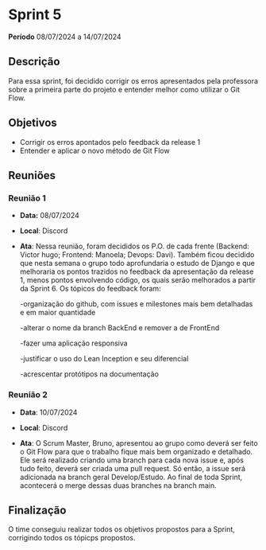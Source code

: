 # Sprint 5 

**Período** 08/07/2024 a 14/07/2024 

## Descrição  

Para essa sprint, foi decidido corrigir os erros apresentados pela professora sobre a primeira parte do projeto e entender melhor como utilizar o Git Flow. 

## Objetivos 

- Corrigir os erros apontados pelo feedback da release 1 
- Entender e aplicar o novo método de Git Flow  

## Reuniões 

### Reunião 1 

- **Data:** 08/07/2024 

- **Local**: Discord 
- **Ata**: Nessa reunião, foram decididos os P.O. de cada frente (Backend: Victor hugo; Frontend: Manoela; Devops: Davi). Também ficou decidido que nesta semana o grupo todo aprofundaria o estudo de Django e que melhoraria os pontos trazidos no feedback da apresentação da release 1, menos pontos envolvendo código, os quais serão melhorados a partir da Sprint 6. Os tópicos do feedback foram: 

    -organização do github, com issues e milestones mais bem detalhadas e em maior quantidade 

    -alterar o nome da branch BackEnd e remover a de FrontEnd 

    -fazer uma aplicação responsiva 

    -justificar o uso do Lean Inception e seu diferencial 

    -acrescentar protótipos na documentação 


### Reunião 2 
- **Data**: 10/07/2024 

- **Local**: Discord 

- **Ata**: O Scrum Master, Bruno, apresentou ao grupo como deverá ser feito o Git Flow para que o trabalho fique mais bem organizado e detalhado. Ele será realizado criando uma branch para cada nova issue e, após tudo feito, deverá ser criada uma pull request. Só então, a issue será adicionada na branch geral Develop/Estudo. Ao final de toda Sprint, acontecerá o merge dessas duas branches na branch main. 

## Finalização 

O time conseguiu realizar todos os objetivos propostos para a Sprint, corrigindo todos os tópicps propostos.